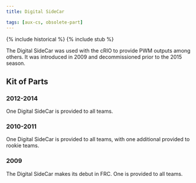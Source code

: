 ```yaml
---
title: Digital SideCar

tags: [aux-cs, obsolete-part]
---
```


{% include historical %}
{% include stub %}

The Digital SideCar was used with the cRIO to provide PWM outputs among others. It was introduced in 2009 and decommissioned prior to the 2015 season.

## Kit of Parts

### 2012-2014

One Digital SideCar is provided to all teams.

### 2010-2011

One Digital SideCar is provided to all teams, with one additional provided to rookie teams.

### 2009

The Digital SideCar makes its debut in FRC. One is provided to all teams.
